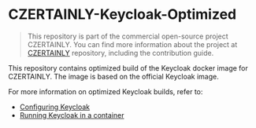 # CZERTAINLY-Keycloak-Optimized

> This repository is part of the commercial open-source project CZERTAINLY. You can find more information about the project at [CZERTAINLY](https://github.com/3KeyCompany/CZERTAINLY) repository, including the contribution guide.

This repository contains optimized build of the Keycloak docker image for CZERTAINLY. The image is based on the official Keycloak image.

For more information on optimized Keycloak builds, refer to:
- [Configuring Keycloak](https://www.keycloak.org/server/configuration)
- [Running Keycloak in a container](https://www.keycloak.org/server/containers)